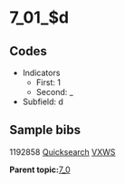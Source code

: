 # 7\_01\_$d

## Codes

-   Indicators
    -   First: 1
    -   Second: \_
-   Subfield: d

## Sample bibs

1192858 [Quicksearch](https://search.library.yale.edu/catalog/1192858) [VXWS](http://prodorbis.library.yale.edu:7014/vxws/GetHoldingsService?bibId=1192858)

**Parent topic:**[7\_0](../../tags/7_0/7_0.md)

